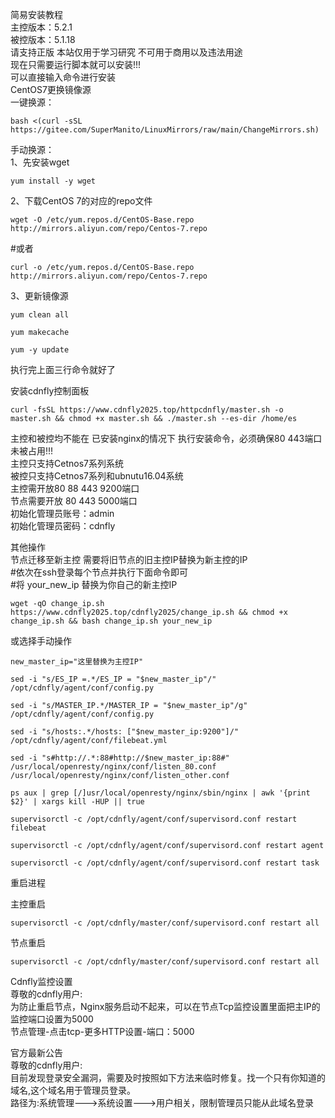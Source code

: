 <p>简易安装教程<br />
主控版本：5.2.1<br />
被控版本：5.1.18<br />
请支持正版 本站仅用于学习研究 不可用于商用以及违法用途<br />
现在只需要运行脚本就可以安装!!!<br />
可以直接输入命令进行安装<br />
CentOS7更换镜像源<br />
一键换源：<br />
<pre><code class="hljs">bash <(curl -sSL https://gitee.com/SuperManito/LinuxMirrors/raw/main/ChangeMirrors.sh)</code></pre>
<p>手动换源：<br />
1、先安装wget<br />
<pre><code class="hljs">yum install -y wget</code></pre>

<p>2、下载CentOS 7的对应的repo文件<br />
<pre><code class="hljs">wget -O /etc/yum.repos.d/CentOS-Base.repo http://mirrors.aliyun.com/repo/Centos-7.repo</code></pre>
#或者<br />
<pre><code class="hljs">curl -o /etc/yum.repos.d/CentOS-Base.repo http://mirrors.aliyun.com/repo/Centos-7.repo</code></pre>

<p>3、更新镜像源<br />
<pre><code class="hljs">yum clean all</code></pre>
<pre><code class="hljs">yum makecache</code></pre>
<pre><code class="hljs">yum -y update</code></pre>

<p>执行完上面三行命令就好了</p>

<p>安装cdnfly控制面板<br />
<pre><code class="hljs">curl -fsSL https://www.cdnfly2025.top/httpcdnfly/master.sh -o master.sh && chmod +x master.sh && ./master.sh --es-dir /home/es</code></pre>

<p>主控和被控均不能在 已安装nginx的情况下 执行安装命令，必须确保80 443端口未被占用!!!<br />
主控只支持Cetnos7系列系统<br />
被控只支持Cetnos7系列和ubnutu16.04系统<br />
主控需开放80 88 443 9200端口<br />
节点需要开放 80 443 5000端口<br />
初始化管理员账号：admin<br />
初始化管理员密码：cdnfly</p>

<p>其他操作<br />
节点迁移至新主控 需要将旧节点的旧主控IP替换为新主控的IP<br />
#依次在ssh登录每个节点并执行下面命令即可<br />
#将 your_new_ip 替换为你自己的新主控IP</p>
<pre><code class="hljs">wget -qO change_ip.sh https://www.cdnfly2025.top/cdnfly2025/change_ip.sh && chmod +x change_ip.sh && bash change_ip.sh your_new_ip</code></pre>

<p>或选择手动操作<br />
<pre><code class="hljs">new_master_ip="这里替换为主控IP"<br />
sed -i "s/ES_IP =.*/ES_IP = "$new_master_ip"/" /opt/cdnfly/agent/conf/config.py<br />
sed -i "s/MASTER_IP.*/MASTER_IP = "$new_master_ip"/g" /opt/cdnfly/agent/conf/config.py<br />
sed -i "s/hosts:.*/hosts: ["$new_master_ip:9200"]/" /opt/cdnfly/agent/conf/filebeat.yml<br />
sed -i "s#http://.*:88#http://$new_master_ip:88#" /usr/local/openresty/nginx/conf/listen_80.conf /usr/local/openresty/nginx/conf/listen_other.conf<br />
ps aux | grep [/]usr/local/openresty/nginx/sbin/nginx | awk '{print $2}' | xargs kill -HUP || true<br />
supervisorctl -c /opt/cdnfly/agent/conf/supervisord.conf restart filebeat<br />
supervisorctl -c /opt/cdnfly/agent/conf/supervisord.conf restart agent<br />
supervisorctl -c /opt/cdnfly/agent/conf/supervisord.conf restart task</code></pre>

<p>重启进程<br />
<p>主控重启<br />
<pre><code class="hljs">supervisorctl -c /opt/cdnfly/master/conf/supervisord.conf restart all</code></pre>
<p>节点重启<br />
<pre><code class="hljs">supervisorctl -c /opt/cdnfly/master/conf/supervisord.conf restart all</code></pre>

<p>Cdnfly监控设置<br />
尊敬的cdnfly用户:<br />
为防止重启节点，Nginx服务启动不起来，可以在节点Tcp监控设置里面把主IP的监控端口设置为5000<br />
节点管理-点击tcp-更多HTTP设置-端口：5000

<p>官方最新公告<br />
尊敬的cdnfly用户:<br />
目前发现登录安全漏洞，需要及时按照如下方法来临时修复。找一个只有你知道的域名,这个域名用于管理员登录。<br />
路径为:系统管理--->系统设置--->用户相关，限制管理员只能从此域名登录</p>

